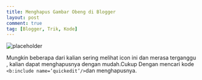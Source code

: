 ```yaml
---
title: Menghapus Gambar Obeng di Blogger
layout: post
comment: true
tag: [Blogger, Trik, Kode]
---
```

![placeholder](https://urbae.github.io/img/obeng.png "Obeng Blogger")

Mungkin beberapa dari kalian sering melihat icon ini dan merasa terganggu , kalian dapat menghapusnya dengan mudah.Cukup Dengan mencari kode `<b:include name=’quickedit’/>`dan menghapusnya.


